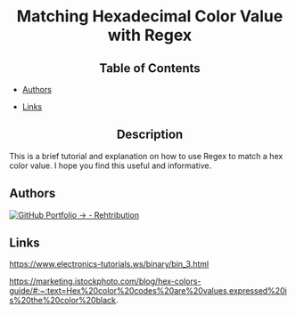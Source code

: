 <h1 align="center">Matching Hexadecimal Color Value with Regex</h1>

<h2 align="center">Table of Contents</h2>

- [Authors](#authors)

- [Links](#Links)

<h2 align="center">Description</h2>

This is a brief tutorial and explanation on how to use Regex to match a hex color value. I hope you find this useful and informative.

## Authors

[![GitHub Portfolio -> - Rehtribution](https://img.shields.io/badge/GitHub_Portfolio_-->-Rehtribution-darkred?style=for-the-badge)](https://github.com/Rehtribution)


## Links

https://www.electronics-tutorials.ws/binary/bin_3.html


 https://marketing.istockphoto.com/blog/hex-colors-guide/#:~:text=Hex%20color%20codes%20are%20values,expressed%20is%20the%20color%20black.